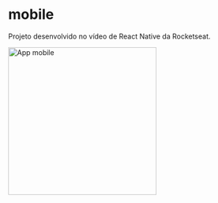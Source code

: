 # mobile
<p>Projeto desenvolvido no vídeo de React Native da Rocketseat.</p>

<img src="https://i.imgur.com/aCpC7xw.jpg" width="300" alt="App mobile">

